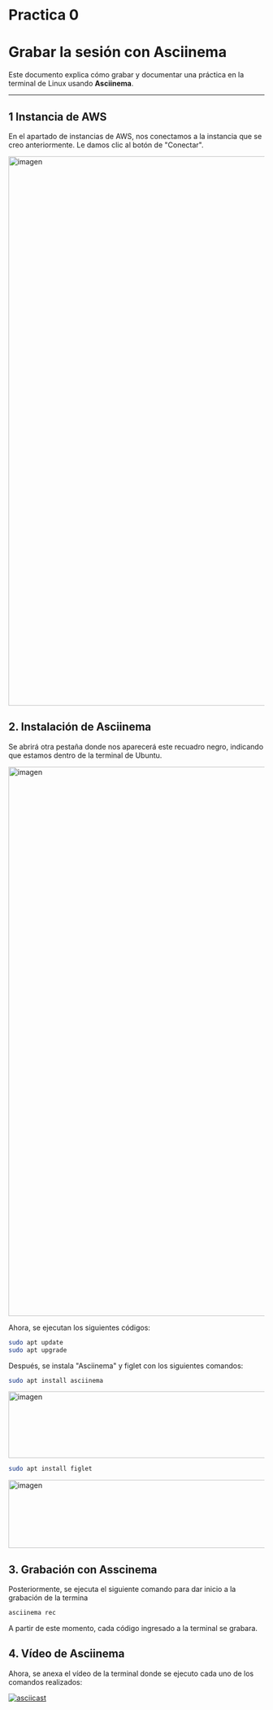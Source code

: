 # Practica 0
# Grabar la sesión con Asciinema

Este documento explica cómo grabar y documentar una práctica en la terminal de Linux usando **Asciinema**.

---
## 1 Instancia de AWS

En el apartado de instancias de AWS, nos conectamos a la instancia que se creo anteriormente. Le damos clic al botón de "Conectar".

<img width="1920" height="1080" alt="imagen" src="https://github.com/user-attachments/assets/24d3f4bb-82cf-498f-91d6-5df68e1e04c4" />

## 2. Instalación de Asciinema

Se abrirá otra pestaña donde nos aparecerá este recuadro negro, indicando que estamos dentro de la terminal de Ubuntu.

<img width="1920" height="1080" alt="imagen" src="https://github.com/user-attachments/assets/30cdd2b8-0e75-4745-9cab-e7d0c0ca05af" />

Ahora, se ejecutan los siguientes códigos:

```bash
sudo apt update
sudo apt upgrade
```

Después, se instala "Asciinema" y figlet con los siguientes comandos:

```bash
sudo apt install asciinema
```
<img width="720" height="131" alt="imagen" src="https://github.com/user-attachments/assets/817cd0a3-f4dd-4652-a75d-b74ae737f327" />

```bash
sudo apt install figlet
```
<img width="715" height="134" alt="imagen" src="https://github.com/user-attachments/assets/7c6beccf-a661-448f-9239-a0cc02b2cf5b" />

## 3. Grabación con Asscinema
Posteriormente, se ejecuta el siguiente comando para dar inicio a la grabación de la termina
```bash
asciinema rec
```
A partir de este momento, cada código ingresado a la terminal se grabara.

## 4. Vídeo de Asciinema
Ahora, se anexa el vídeo de la terminal donde se ejecuto cada uno de los comandos realizados:

[![asciicast](https://asciinema.org/a/7382TxQrN9CUMalbKAkGQWOR7.svg)](https://asciinema.org/a/7382TxQrN9CUMalbKAkGQWOR7)
